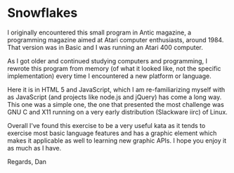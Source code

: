 Snowflakes
========================================

I originally encountered this small program in Antic magazine, a programming
magazine aimed at Atari computer enthusiasts, around 1984. That version was in
Basic and I was running an Atari 400 computer. 

As I got older and continued studying computers and programming, I rewrote
this program from memory (of what it looked like, not the specific implementation)
every time I encountered a new platform or language. 

Here it is in HTML 5 and JavaScript, which I am re-familiarizing myself with
as JavaScript (and projects like node.js and jQuery) has come a long way. This one
was a simple one, the one that presented the most challenge was GNU C and X11
running on a very early distribution (Slackware iirc) of Linux.

Overall I've found this exercise to be a very useful kata as it tends to 
exercise most basic language features and has a graphic element which makes
it applicable as well to learning new graphic APIs. I hope you enjoy it
as much as I have.

Regards,
Dan
